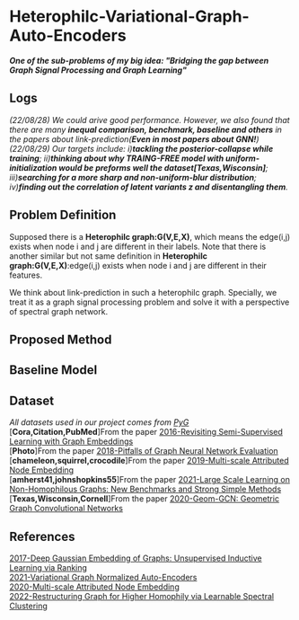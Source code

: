 # Heterophilc-Variational-Graph-Auto-Encoders
***One of the sub-problems of my big idea: "Bridging the gap between Graph Signal Processing and Graph Learning"***  
## Logs  
*(22/08/28) We could arive good performance. However, we also found that there are many **inequal comparison, benchmark, baseline and others** in the papers about link-prediction(**Even in most papers about GNN!**)*  
*(22/08/29) Our targets include: i)**tackling the posterior-collapse while training**; ii)**thinking about why TRAING-FREE model with uniform-initialization would be preforms well the dataset[Texas,Wisconsin]**; iii)**searching for a more sharp and non-uniform-blur distribution**; iv)**finding out the correlation of latent variants z and disentangling them**.*  
## Problem Definition 
Supposed there is a **Heterophilc graph:G(V,E,X)**, which means the edge(i,j) exists when node i and j are different in their labels. Note that there is another similar but not same definition in **Heterophilc graph:G(V,E,X)**:edge(i,j) exists when node i and j are different in their features.  
  
We think about link-prediction in such a heterophilc graph. Specially, we treat it as a graph signal processing problem and solve it with a perspective of spectral graph network.
## Proposed Method  
## Baseline Model  
## Dataset  
*All datasets used in our project comes from [PyG](https://pytorch-geometric.readthedocs.io/en/latest/index.html)*  
[**Cora,Citation,PubMed**]From the paper [2016-Revisiting Semi-Supervised Learning with Graph Embeddings](https://arxiv.org/abs/1603.08861)  
[**Photo**]From the paper [2018-Pitfalls of Graph Neural Network Evaluation](https://arxiv.org/abs/1811.05868)  
[**chameleon,squirrel,crocodile**]From the paper [2019-Multi-scale Attributed Node Embedding](https://arxiv.org/abs/1909.13021)  
[**amherst41,johnshopkins55**]From the paper [2021-Large Scale Learning on Non-Homophilous Graphs: New Benchmarks and Strong Simple Methods](https://arxiv.org/abs/2110.14446)  
[**Texas,Wisconsin,Cornell**]From the paper [2020-Geom-GCN: Geometric Graph Convolutional Networks](https://arxiv.org/abs/2002.05287)  
## References  
[2017-Deep Gaussian Embedding of Graphs: Unsupervised Inductive Learning via Ranking](https://arxiv.org/abs/1707.03815)  
[2021-Variational Graph Normalized Auto-Encoders](https://arxiv.org/abs/2108.08046)  
[2020-Multi-scale Attributed Node Embedding](https://arxiv.org/abs/1909.13021)  
[2022-Restructuring Graph for Higher Homophily via Learnable Spectral Clustering](https://arxiv.org/abs/2206.02386)  
